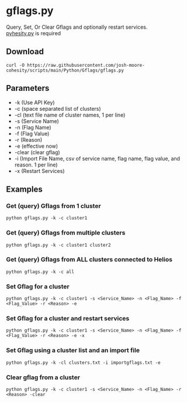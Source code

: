 # **gflags.py**

   Query, Set, Or Clear Gflags and optionally restart services.<br />
   [pyhesity.py](https://github.com/bseltz-cohesity/scripts/tree/master/python/pyhesity) is required

## **Download**
    curl -O https://raw.githubusercontent.com/josh-moore-cohesity/scripts/main/Python/Gflags/gflags.py

## **Parameters**
* -k (Use API Key)
* -c (space separated list of clusters)
* -cl (text file name of cluster names, 1 per line)
* -s (Service Name)
* -n (Flag Name)
* -f (Flag Value)
* -r (Reason)
* -e (effective now)
* -clear (clear gflag)
* -i (Import File Name, csv of service name, flag name, flag value, and reason.  1 per line)
* -x (Restart Services)
  
## **Examples**

   ### Get (query) Gflags from 1 cluster 
    python gflags.py -k -c cluster1
   ### Get (query) Gflags from multiple clusters
    python gflags.py -k -c cluster1 cluster2
   ### Get (query) Gflags from ALL clusters connected to Helios
    python gflags.py -k -c all
   ### Set Gflag for a cluster
    python gflags.py -k -c cluster1 -s <Service_Name> -n <Flag_Name> -f <Flag_Value> -r <Reason> -e
   ### Set Gflag for a cluster and restart services
    python gflags.py -k -c cluster1 -s <Service_Name> -n <Flag_Name> -f <Flag_Value> -r <Reason> -e -x
   ### Set Gflag using a cluster list and an import file
    python gflags.py -k -cl clusters.txt -i importgflags.txt -e
   ### Clear gflag from a cluster
    python gflags.py -k -c cluster1 -s <Service_Name> -n <Flag_Name> -r <Reason> -clear
    


